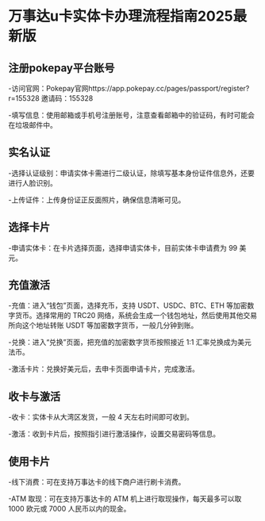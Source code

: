 # 万事达u卡实体卡办理流程指南2025最新版


## 注册pokepay平台账号

-访问官网：Pokepay官网https://app.pokepay.cc/pages/passport/register?r=155328
邀请码：155328

-填写信息：使用邮箱或手机号注册账号，注意查看邮箱中的验证码，有时可能会在垃圾邮件中。


## 实名认证

-选择认证级别：申请实体卡需进行二级认证，除填写基本身份证件信息外，还要进行人脸识别。

-上传证件：上传身份证正反面照片，确保信息清晰可见。


## 选择卡片

-申请实体卡：在卡片选择页面，选择申请实体卡，目前实体卡申请费为 99 美元。


## 充值激活

-充值：进入“钱包”页面，选择充币，支持 USDT、USDC、BTC、ETH 等加密数字货币。选择常用的 TRC20 网络，系统会生成一个钱包地址，然后使用其他交易所向这个地址转账 USDT 等加密数字货币，一般几分钟到账。

-兑换：进入“兑换”页面，把充值的加密数字货币按照接近 1:1 汇率兑换成为美元法币。

-激活卡片：兑换好美元后，去申卡页面申请卡片，完成激活。


## 收卡与激活

-收卡：实体卡从大湾区发货，一般 4 天左右时间即可收到。

-激活：收到卡片后，按照指引进行激活操作，设置交易密码等信息。


## 使用卡片

-线下消费：可在支持万事达卡的线下商户进行刷卡消费。

-ATM 取现：可在支持万事达卡的 ATM 机上进行取现操作，每天最多可以取 1000 欧元或 7000 人民币以内的现金。